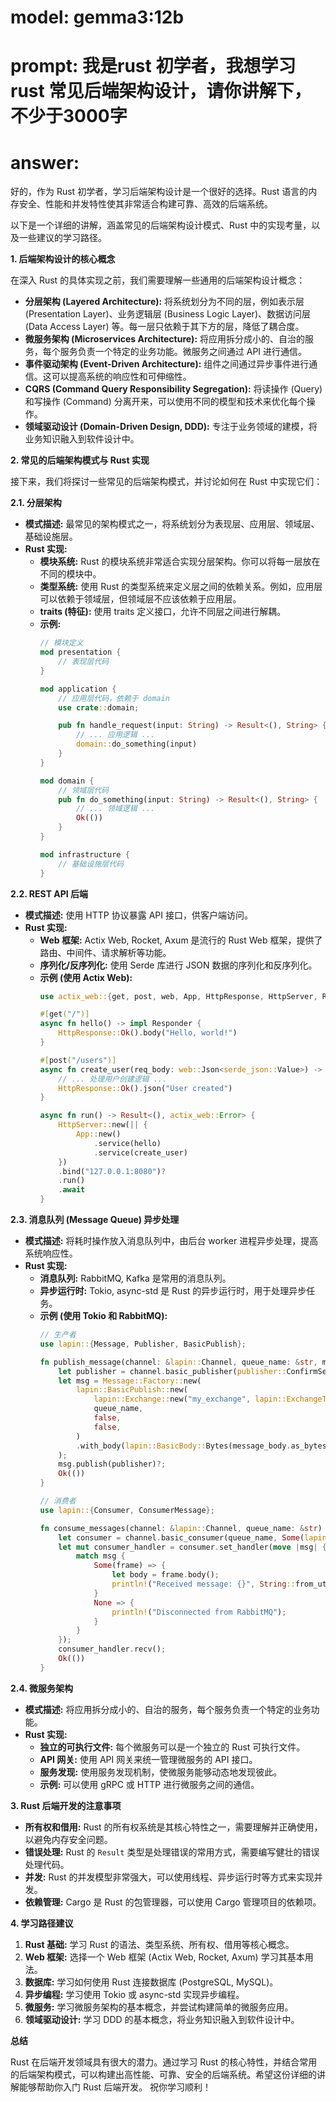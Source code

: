 # model: gemma3:12b
# prompt: 我是rust 初学者，我想学习rust 常见后端架构设计，请你讲解下，不少于3000字
# answer: 
 好的，作为 Rust 初学者，学习后端架构设计是一个很好的选择。Rust 语言的内存安全、性能和并发特性使其非常适合构建可靠、高效的后端系统。

以下是一个详细的讲解，涵盖常见的后端架构设计模式、Rust 中的实现考量，以及一些建议的学习路径。

**1. 后端架构设计的核心概念**

在深入 Rust 的具体实现之前，我们需要理解一些通用的后端架构设计概念：

*   **分层架构 (Layered Architecture):** 将系统划分为不同的层，例如表示层 (Presentation Layer)、业务逻辑层 (Business Logic Layer)、数据访问层 (Data Access Layer) 等。每一层只依赖于其下方的层，降低了耦合度。
*   **微服务架构 (Microservices Architecture):** 将应用拆分成小的、自治的服务，每个服务负责一个特定的业务功能。微服务之间通过 API 进行通信。
*   **事件驱动架构 (Event-Driven Architecture):** 组件之间通过异步事件进行通信。这可以提高系统的响应性和可伸缩性。
*   **CQRS (Command Query Responsibility Segregation):** 将读操作 (Query) 和写操作 (Command) 分离开来，可以使用不同的模型和技术来优化每个操作。
*   **领域驱动设计 (Domain-Driven Design, DDD):** 专注于业务领域的建模，将业务知识融入到软件设计中。

**2. 常见的后端架构模式与 Rust 实现**

接下来，我们将探讨一些常见的后端架构模式，并讨论如何在 Rust 中实现它们：

**2.1. 分层架构**

*   **模式描述:**  最常见的架构模式之一，将系统划分为表现层、应用层、领域层、基础设施层。
*   **Rust 实现:**
    *   **模块系统:** Rust 的模块系统非常适合实现分层架构。你可以将每一层放在不同的模块中。
    *   **类型系统:**  使用 Rust 的类型系统来定义层之间的依赖关系。例如，应用层可以依赖于领域层，但领域层不应该依赖于应用层。
    *   **traits (特征):**  使用 traits 定义接口，允许不同层之间进行解耦。
    *   **示例:**
        ```rust
        // 模块定义
        mod presentation {
            // 表现层代码
        }

        mod application {
            // 应用层代码，依赖于 domain
            use crate::domain;

            pub fn handle_request(input: String) -> Result<(), String> {
                // ... 应用逻辑 ...
                domain::do_something(input)
            }
        }

        mod domain {
            // 领域层代码
            pub fn do_something(input: String) -> Result<(), String> {
                // ... 领域逻辑 ...
                Ok(())
            }
        }

        mod infrastructure {
            // 基础设施层代码
        }
        ```

**2.2. REST API 后端**

*   **模式描述:** 使用 HTTP 协议暴露 API 接口，供客户端访问。
*   **Rust 实现:**
    *   **Web 框架:**  Actix Web, Rocket, Axum 是流行的 Rust Web 框架，提供了路由、中间件、请求解析等功能。
    *   **序列化/反序列化:**  使用 Serde 库进行 JSON 数据的序列化和反序列化。
    *   **示例 (使用 Actix Web):**
        ```rust
        use actix_web::{get, post, web, App, HttpResponse, HttpServer, Responder};

        #[get("/")]
        async fn hello() -> impl Responder {
            HttpResponse::Ok().body("Hello, world!")
        }

        #[post("/users")]
        async fn create_user(req_body: web::Json<serde_json::Value>) -> impl Responder {
            // ... 处理用户创建逻辑 ...
            HttpResponse::Ok().json("User created")
        }

        async fn run() -> Result<(), actix_web::Error> {
            HttpServer::new(|| {
                App::new()
                    .service(hello)
                    .service(create_user)
            })
            .bind("127.0.0.1:8080")?
            .run()
            .await
        }
        ```

**2.3.  消息队列 (Message Queue) 异步处理**

*   **模式描述:** 将耗时操作放入消息队列中，由后台 worker 进程异步处理，提高系统响应性。
*   **Rust 实现:**
    *   **消息队列:**  RabbitMQ, Kafka 是常用的消息队列。
    *   **异步运行时:**  Tokio, async-std 是 Rust 的异步运行时，用于处理异步任务。
    *   **示例 (使用 Tokio 和 RabbitMQ):**
        ```rust
        // 生产者
        use lapin::{Message, Publisher, BasicPublish};

        fn publish_message(channel: &lapin::Channel, queue_name: &str, message_body: &str) -> Result<(), lapin::Error> {
            let publisher = channel.basic_publisher(publisher::ConfirmSelect.into(), publisher::Persistent.into())?;
            let msg = Message::Factory::new(
                lapin::BasicPublish::new(
                    lapin::Exchange::new("my_exchange", lapin::ExchangeType::Direct),
                    queue_name,
                    false,
                    false,
                )
                .with_body(lapin::BasicBody::Bytes(message_body.as_bytes())),
            );
            msg.publish(publisher)?;
            Ok(())
        }

        // 消费者
        use lapin::{Consumer, ConsumerMessage};

        fn consume_messages(channel: &lapin::Channel, queue_name: &str) -> Result<(), lapin::Error> {
            let consumer = channel.basic_consumer(queue_name, Some(lapin::ConsumerOptions::default()))?;
            let mut consumer_handler = consumer.set_handler(move |msg| {
                match msg {
                    Some(frame) => {
                        let body = frame.body();
                        println!("Received message: {}", String::from_utf8(body.to_vec()).unwrap());
                    }
                    None => {
                        println!("Disconnected from RabbitMQ");
                    }
                }
            });
            consumer_handler.recv();
            Ok(())
        }
        ```

**2.4.  微服务架构**

*   **模式描述:**  将应用拆分成小的、自治的服务，每个服务负责一个特定的业务功能。
*   **Rust 实现:**
    *   **独立的可执行文件:** 每个微服务可以是一个独立的 Rust 可执行文件。
    *   **API 网关:** 使用 API 网关来统一管理微服务的 API 接口。
    *   **服务发现:** 使用服务发现机制，使微服务能够动态地发现彼此。
    *   **示例:**  可以使用 gRPC 或 HTTP 进行微服务之间的通信。

**3.  Rust 后端开发的注意事项**

*   **所有权和借用:**  Rust 的所有权系统是其核心特性之一，需要理解并正确使用，以避免内存安全问题。
*   **错误处理:**  Rust 的 `Result` 类型是处理错误的常用方式，需要编写健壮的错误处理代码。
*   **并发:**  Rust 的并发模型非常强大，可以使用线程、异步运行时等方式来实现并发。
*   **依赖管理:**  Cargo 是 Rust 的包管理器，可以使用 Cargo 管理项目的依赖项。

**4. 学习路径建议**

1.  **Rust 基础:** 学习 Rust 的语法、类型系统、所有权、借用等核心概念。
2.  **Web 框架:**  选择一个 Web 框架 (Actix Web, Rocket, Axum) 学习其基本用法。
3.  **数据库:** 学习如何使用 Rust 连接数据库 (PostgreSQL, MySQL)。
4.  **异步编程:**  学习使用 Tokio 或 async-std 实现异步编程。
5.  **微服务:**  学习微服务架构的基本概念，并尝试构建简单的微服务应用。
6.  **领域驱动设计:**  学习 DDD 的基本概念，将业务知识融入到软件设计中。

**总结**

Rust 在后端开发领域具有很大的潜力。通过学习 Rust 的核心特性，并结合常用的后端架构模式，可以构建出高性能、可靠、安全的后端系统。希望这份详细的讲解能够帮助你入门 Rust 后端开发。 祝你学习顺利！

